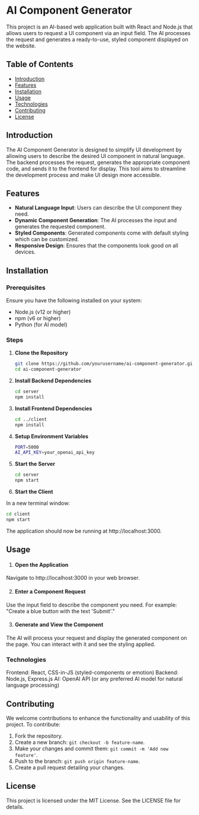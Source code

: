 # AI Component Generator

This project is an AI-based web application built with React and Node.js that allows users to request a UI component via an input field. The AI processes the request and generates a ready-to-use, styled component displayed on the website.

## Table of Contents

- [Introduction](#introduction)
- [Features](#features)
- [Installation](#installation)
- [Usage](#usage)
- [Technologies](#technologies)
- [Contributing](#contributing)
- [License](#license)

## Introduction

The AI Component Generator is designed to simplify UI development by allowing users to describe the desired UI component in natural language. The backend processes the request, generates the appropriate component code, and sends it to the frontend for display. This tool aims to streamline the development process and make UI design more accessible.

## Features

- **Natural Language Input**: Users can describe the UI component they need.
- **Dynamic Component Generation**: The AI processes the input and generates the requested component.
- **Styled Components**: Generated components come with default styling which can be customized.
- **Responsive Design**: Ensures that the components look good on all devices.

## Installation

### Prerequisites

Ensure you have the following installed on your system:

- Node.js (v12 or higher)
- npm (v6 or higher)
- Python (for AI model)

### Steps

1. **Clone the Repository**

   ```sh
   git clone https://github.com/yourusername/ai-component-generator.git
   cd ai-component-generator
   ```
2. **Install Backend Dependencies**

    ```sh
    cd server
    npm install
    ```
3. **Install Frontend Dependencies**

   ```sh
   cd ../client
   npm install
   ```
4. **Setup Environment Variables**

   ```sh
   PORT=5000
   AI_API_KEY=your_openai_api_key
   ```
5. **Start the Server**

   ```sh
   cd server
   npm start
   ```
6. **Start the Client**

  In a new terminal window:

   ```sh
  cd client
  npm start
  ```
The application should now be running at http://localhost:3000.


## Usage

1. #### Open the Application

  Navigate to http://localhost:3000 in your web browser.

2. #### Enter a Component Request

  Use the input field to describe the component you need. For example: "Create a blue button with the text 'Submit'."

3. #### Generate and View the Component

  The AI will process your request and display the generated component on the page. You can interact with it and see the styling applied.

### Technologies
 Frontend: React, CSS-in-JS (styled-components or emotion)
 Backend: Node.js, Express.js
 AI: OpenAI API (or any preferred AI model for natural language processing)

## Contributing
 We welcome contributions to enhance the functionality and usability of this project. To contribute:

1. Fork the repository.
2. Create a new branch: `git checkout -b feature-name`.
3.  Make your changes and commit them: `git commit -m 'Add new feature'`.
4.  Push to the branch: `git push origin feature-name`.
5.  Create a pull request detailing your changes.
   
## License
This project is licensed under the MIT License. See the LICENSE file for details.




   

